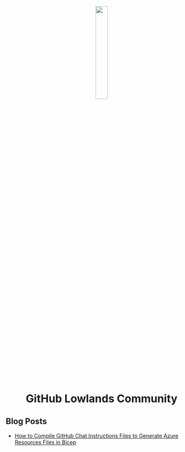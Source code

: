 <p align="center">
  <img style="width: 25%" src="https://github.com/user-attachments/assets/a9ef43a6-51bf-4526-8295-a6c3ca11c016" />
  <h1 align="center">GitHub Lowlands Community</h1>
</p>

## Blog Posts

- [How to Compile GitHub Chat Instructions Files to Generate Azure Resources Files in Bicep](blog/compile-github-chat-to-azure-bicep.md)
